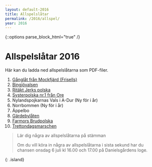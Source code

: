 ```yaml
---
layout: default-2016
title: Allspelslåtar
permalink: /2016/allspel/
year: 2016
---
```

{::options parse_block_html="true" /}
<div class="glacier">

# Allspelslåtar 2016

Här kan du ladda ned allspelslåtarna som PDF-filer.

1. [Gånglåt från Mockfjärd (Frisells)](/files/mockfjard.pdf)
2. [Bingjövalsen](/files/bingsjovalsen.pdf)
3. [Ritäkt Jerks polska](/files/ritakt_jerk.pdf)
4. [Systerpolska nr.1 från Ore](/files/systerpolska_ore.pdf)
5. Nylandspojkarnas Vals i A-Dur (Ny för i år)
6. Norrbommen (Ny för i år)
7. Äppelbo
8. [Gärdebylåten](/files/gardebylaten.pdf)
9. [Farmors Brudpolska](/files/farmors.pdf)
10. [Trettondagsmarschen](/files/trettondagsmarschen.pdf)

> Lär dig några av allspelslåtarna på stämman
>
> Om du vill köra in några av allspelslåtarna i sista sekund har du chansen onsdag 6 juli kl 16.00 och 17.00 på Danielsgårdens loge.
>
{: .island}

</div>
